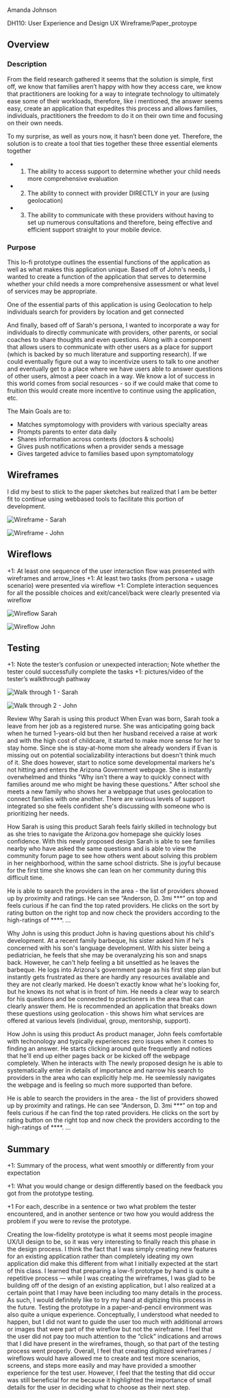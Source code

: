 Amanda Johnson

DH110: User Experience and Design
UX Wireframe/Paper_protoype

## Overview
### Description

From the field research gathered it seems that the solution is simple, first off, we know that families aren’t happy with how they access care, we know that practitioners are looking for a way to integrate technology to ultimately ease some of their workloads, therefore, like i mentioned, the answer seems easy, create an application that expedites this process and allows families, individuals, practitioners the freedom to do it on their own time and focusing on their own needs. 

To my surprise, as well as yours now, it hasn’t been done yet. Therefore, the solution is to create a tool that ties together these three essential elements together 
- 1. The ability to access support to determine whether your child needs more comprehensive evaluation 
- 2. The ability to connect with provider DIRECTLY in your are (using geolocation)
- 3. The ability to communicate with these providers without having to set up numerous consultations and therefore, being effective and efficient support straight to your mobile device. 


### Purpose
This lo-fi prototype outlines the essential functions of the application as well as what makes this application unique. 
Based off of John's needs, I wanted to create a function of the application that serves to determine whether your child needs a more comprehensive assessment or what level of services may be appropriate. 

One of the essential parts of this application is using Geolocation to help individuals search for providers by location and get connected 

And finally, based off of Sarah's persona, I wanted to incorporate a way for individuals to directly communicate with providers, other parents, or social coaches to share thoughts and even questions. Along with a component that allows users to communicate with other users as a place for support (which is backed by so much literature and supporting research). If we could eventually figure out a way to incentivize users to talk to one another and eventually get to a place where we have users able to answer questions of other users, almost a peer coach in a way. We know a lot of success in this world comes from social resources - so if we could make that come to fruition this would create more incentive to continue using the application, etc. 

The Main Goals are to:
- Matches symptomology with providers with various specialty areas
- Prompts parents to enter data daily
- Shares information across contexts (doctors & schools)
- Gives push notifications when a provider sends a message
- Gives targeted advice to families based upon symptomatology


## Wireframes
I did my best to stick to the paper sketches but realized that I am be better fit to continue using webbased tools to facilitate this portion of development. 

![Wireframe - Sarah](https://user-images.githubusercontent.com/91240122/139874154-4c664827-2ca8-48dd-93e4-1fbe39753651.png)

![Wireframe - John](https://user-images.githubusercontent.com/91240122/139874024-d7a705b4-043f-4d25-aae3-8a308ac821df.png)


## Wireflows
+1: At least one sequence of the user interaction flow was presented with wireframes and arrow_lines 
+1: At least two tasks (from persona + usage scenario) were presented via wireflow
+1: Complete interaction sequences for all the possible choices and exit/cancel/back were clearly presented via wireflow

![Wireflow Sarah](https://user-images.githubusercontent.com/91240122/139874264-6ac30601-2ee7-4f1b-834d-53ac442d96d8.png)

![Wireflow John](https://user-images.githubusercontent.com/91240122/139874389-069bff7f-f62f-4465-b3b7-218314606452.png)


## Testing
+1: Note the tester’s confusion or unexpected interaction; Note whether the tester could successfully complete the tasks 
+1: pictures/video of the tester’s walkthrough pathway

![Walk through 1 - Sarah](https://user-images.githubusercontent.com/91240122/139875202-723c3ea6-a315-4ff8-bd02-e015fcebda98.png)

![Walk through 2 - John](https://user-images.githubusercontent.com/91240122/139875425-a2e8c56c-78ab-49eb-9a96-a75e8dbb7ba6.png)


Review
Why Sarah is using this product
When Evan was born, Sarah took a leave from her job as a registered nurse. She was anticipating going back when he turned 1-years-old but then her husband received a raise at work and with the high cost of childcare, it started to make more sense for her to stay home. Since she is stay-at-home mom she already wonders if Evan is missing out on potential socializability interactions but doesn't think much of it. She does however, start to notice some developmental markers he's not hitting and enters the Arizona Government webpage. She is instantly overwhelmed and thinks "Why isn't there a way to quickly connect with families around me who might be having these questions." After school she meets a new family who shows her a webppage that uses geolocation to connect families with one another. There are various levels of support integrated so she feels confident she's discussing with someone who is prioritizing her needs.

How Sarah is using this product
Sarah feels fairly skilled in technology but as she tries to navigate the Arizona.gov homepage she quickly loses confidence. With this newly proposed design Sarah is able to see families nearby who have asked the same questions and is able to view the community forum page to see how others went about solving this problem in her neighborhood, within the same school districts. She is joyful because for the first time she knows she can lean on her community during this difficult time.

He is able to search the providers in the area - the list of providers showed up by proximity and ratings. He can see “Anderson, D. 3mi ***” on top and feels curious if he can find the top rated providers. He clicks on the sort by rating button on the right top and now check the providers according to the high-ratings of ****.  ...

Why John is using this product
John is having questions about his child's development. At a recent family barbeque, his sister asked him if he's concerned with his son's language development. With his sister being a pediatrician, he feels that she may be overanalyzing his son and snaps back. However, he can't help feeling a bit unsettled as he leaves the barbeque. He logs into Arizona's government page as his first step plan but instantly gets frustrated as there are hardly any resources available and they are not clearly marked. He doesn't exactly know what he's looking for, but he knows its not what is in front of him. He needs a clear way to search for his questions and be connected to practioners in the area that can clearly answer them. He is recommended an application that breaks down these questions using geolocation - this shows him what services are offered at various levels (individual, group, mentorship, support).

How John is using this product
As product manager, John feels comfortable with techonology and typically experiences zero issues when it comes to finding an answer. He starts clicking around quite frequently and notices that he'll end up either pages back or be kicked off the webpage completely. When he interacts with The newly proposed design he is able to systematically enter in details of importance and narrow his search to providers in the area who can explicitly help me. He seemlessly navigates the webpage and is feeling so much more supported than before.

He is able to search the providers in the area - the list of providers showed up by proximity and ratings. He can see “Anderson, D. 3mi ***” on top and feels curious if he can find the top rated providers. He clicks on the sort by rating button on the right top and now check the providers according to the high-ratings of ****.  ...


## Summary
+1: Summary of the process, what went smoothly or differently from your expectation

+1: What you would change or design differently based on the feedback you got from the prototype testing. 

+1 For each, describe in a sentence or two what problem the tester encountered, and in another sentence or two how you would address the problem if you were to revise the prototype.

Creating the low-fidelity prototype is what it seems most people imagine UX/UI design to be, so it was very interesting to finally reach this phase in the design process. I think the fact that I was simply creating new features for an existing application rather than completely ideating my own application did make this different from what I initially expected at the start of this class. I learned that preparing a low-fi prototype by hand is quite a repetitive process — while I was creating the wireframes, I was glad to be building off of the design of an existing application, but I also realized at a certain point that I may have been including too many details in the process. As such, I would definitely like to try my hand at digitizing this process in the future. Testing the prototype in a paper-and-pencil environment was also quite a unique experience. Conceptually, I understood what needed to happen, but I did not want to guide the user too much with additional arrows or images that were part of the wireflow but not the wireframe. I feel that the user did not pay too much attention to the “click” indications and arrows that I did have present in the wireframes, though, so that part of the testing process went properly. Overall, I feel that creating digitized wireframes / wireflows would have allowed me to create and test more scenarios, screens, and steps more easily and may have provided a smoother experience for the test user. However, I feel that the testing that did occur was still beneficial for me because it highlighted the importance of small details for the user in deciding what to choose as their next step.
